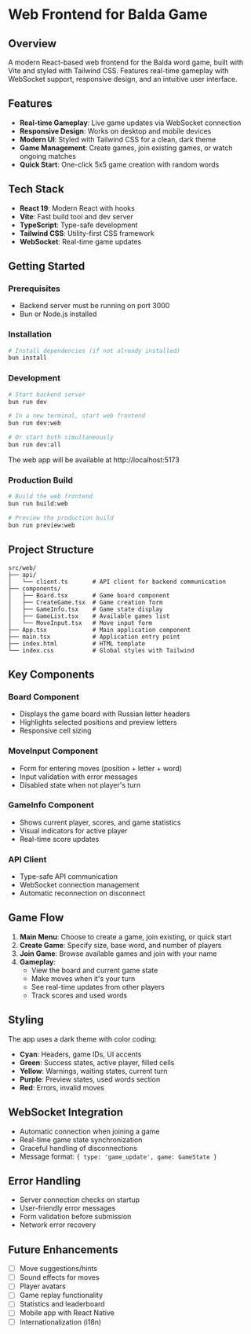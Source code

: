 # Web Frontend for Balda Game

## Overview

A modern React-based web frontend for the Balda word game, built with Vite and styled with Tailwind CSS. Features real-time gameplay with WebSocket support, responsive design, and an intuitive user interface.

## Features

- **Real-time Gameplay**: Live game updates via WebSocket connection
- **Responsive Design**: Works on desktop and mobile devices
- **Modern UI**: Styled with Tailwind CSS for a clean, dark theme
- **Game Management**: Create games, join existing games, or watch ongoing matches
- **Quick Start**: One-click 5x5 game creation with random words

## Tech Stack

- **React 19**: Modern React with hooks
- **Vite**: Fast build tool and dev server
- **TypeScript**: Type-safe development
- **Tailwind CSS**: Utility-first CSS framework
- **WebSocket**: Real-time game updates

## Getting Started

### Prerequisites

- Backend server must be running on port 3000
- Bun or Node.js installed

### Installation

```bash
# Install dependencies (if not already installed)
bun install
```

### Development

```bash
# Start backend server
bun run dev

# In a new terminal, start web frontend
bun run dev:web

# Or start both simultaneously
bun run dev:all
```

The web app will be available at http://localhost:5173

### Production Build

```bash
# Build the web frontend
bun run build:web

# Preview the production build
bun run preview:web
```

## Project Structure

```
src/web/
├── api/
│   └── client.ts       # API client for backend communication
├── components/
│   ├── Board.tsx       # Game board component
│   ├── CreateGame.tsx  # Game creation form
│   ├── GameInfo.tsx    # Game state display
│   ├── GameList.tsx    # Available games list
│   └── MoveInput.tsx   # Move input form
├── App.tsx             # Main application component
├── main.tsx            # Application entry point
├── index.html          # HTML template
└── index.css           # Global styles with Tailwind
```

## Key Components

### Board Component
- Displays the game board with Russian letter headers
- Highlights selected positions and preview letters
- Responsive cell sizing

### MoveInput Component
- Form for entering moves (position + letter + word)
- Input validation with error messages
- Disabled state when not player's turn

### GameInfo Component
- Shows current player, scores, and game statistics
- Visual indicators for active player
- Real-time score updates

### API Client
- Type-safe API communication
- WebSocket connection management
- Automatic reconnection on disconnect

## Game Flow

1. **Main Menu**: Choose to create a game, join existing, or quick start
2. **Create Game**: Specify size, base word, and number of players
3. **Join Game**: Browse available games and join with your name
4. **Gameplay**:
   - View the board and current game state
   - Make moves when it's your turn
   - See real-time updates from other players
   - Track scores and used words

## Styling

The app uses a dark theme with color coding:
- **Cyan**: Headers, game IDs, UI accents
- **Green**: Success states, active player, filled cells
- **Yellow**: Warnings, waiting states, current turn
- **Purple**: Preview states, used words section
- **Red**: Errors, invalid moves

## WebSocket Integration

- Automatic connection when joining a game
- Real-time game state synchronization
- Graceful handling of disconnections
- Message format: `{ type: 'game_update', game: GameState }`

## Error Handling

- Server connection checks on startup
- User-friendly error messages
- Form validation before submission
- Network error recovery

## Future Enhancements

- [ ] Move suggestions/hints
- [ ] Sound effects for moves
- [ ] Player avatars
- [ ] Game replay functionality
- [ ] Statistics and leaderboard
- [ ] Mobile app with React Native
- [ ] Internationalization (i18n)